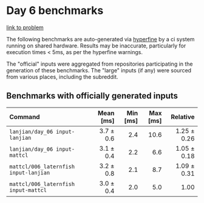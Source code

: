 # Day 6 benchmarks

[link to problem](http://adventofcode.com/2021/day/6)

The following benchmarks are auto-generated via [hyperfine](https://github.com/sharkdp/hyperfine) by a ci system running on shared hardware. Results may be inaccurate, particularly for execution times < 5ms, as per the hyperfine warnings.

The "official" inputs were aggregated from repositories participating in the generation of these benchmarks. The "large" inputs (if any) were sourced from various places, including the subreddit.

## Benchmarks with officially generated inputs
| Command | Mean [ms] | Min [ms] | Max [ms] | Relative |
|:---|---:|---:|---:|---:|
| `lanjian/day_06 input-lanjian` | 3.7 ± 0.6 | 2.4 | 10.6 | 1.25 ± 0.26 |
| `lanjian/day_06 input-mattcl` | 3.1 ± 0.4 | 2.2 | 6.6 | 1.05 ± 0.18 |
| `mattcl/006_laternfish input-lanjian` | 3.2 ± 0.8 | 2.1 | 8.7 | 1.09 ± 0.31 |
| `mattcl/006_laternfish input-mattcl` | 3.0 ± 0.4 | 2.0 | 5.0 | 1.00 |
